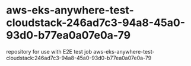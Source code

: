 # aws-eks-anywhere-test-cloudstack-246ad7c3-94a8-45a0-93d0-b77ea0a07e0a-79
repository for use with E2E test job aws-eks-anywhere-test-cloudstack:246ad7c3-94a8-45a0-93d0-b77ea0a07e0a-79
